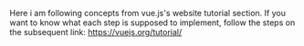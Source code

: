 Here i am following concepts from vue.js's website tutorial  section. If you want to know what each step is supposed to implement, follow the steps on the subsequent link: https://vuejs.org/tutorial/